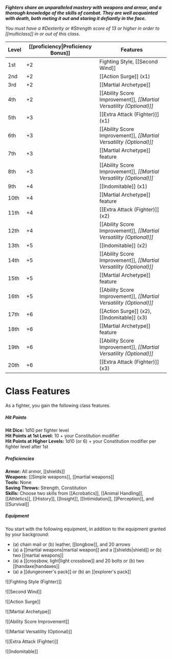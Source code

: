 **_Fighters share an unparalleled mastery with weapons and armor, and a thorough knowledge of the skills of combat. They are well acquainted with death, both meting it out and staring it defiantly in the face._**

_You must have a #Dexterity or #Strength score of 13 or higher in order to [[multiclass]] in or out of this class._

| Level | [[proficiency\|Proficiency Bonus]] | Features                                                    |
| ----- | ----------------- | ----------------------------------------------------------- |
| 1st   | +2                | Fighting Style, [[Second Wind]]                                 |
| 2nd   | +2                | [[Action Surge]] (x1)                                           |
| 3rd   | +2                | [[Martial Archetype]]                                           |
| 4th   | +2                | [[Ability Score Improvement]], _[[Martial Versatility (Optional)]]_ |
| 5th   | +3                | [[Extra Attack (Fighter)]] (x1)                                           |
| 6th   | +3                | [[Ability Score Improvement]], _[[Martial Versatility (Optional)]]_ |
| 7th   | +3                | [[Martial Archetype]] feature                                   |
| 8th   | +3                | [[Ability Score Improvement]], _[[Martial Versatility (Optional)]]_ |
| 9th   | +4                | [[Indomitable]] (x1)                                            |
| 10th  | +4                | [[Martial Archetype]] feature                                   |
| 11th  | +4                | [[Extra Attack (Fighter)]] (x2)                                           |
| 12th  | +4                | [[Ability Score Improvement]], _[[Martial Versatility (Optional)]]_ |
| 13th  | +5                | [[Indomitable]] (x2)                                            |
| 14th  | +5                | [[Ability Score Improvement]], _[[Martial Versatility (Optional)]]_ |
| 15th  | +5                | [[Martial Archetype]] feature                                   |
| 16th  | +5                | [[Ability Score Improvement]], _[[Martial Versatility (Optional)]]_ |
| 17th  | +6                | [[Action Surge]] (x2), [[Indomitable]] (x3)                         |
| 18th  | +6                | [[Martial Archetype]] feature                                   |
| 19th  | +6                | [[Ability Score Improvement]], _[[Martial Versatility (Optional)]]_ |
| 20th  | +6                | [[Extra Attack (Fighter)]] (x3)                                           |

# Class Features
As a fighter, you gain the following class features.

##### Hit Points
**Hit Dice:** 1d10 per fighter level  
**Hit Points at 1st Level:** 10 + your Constitution modifier  
**Hit Points at Higher Levels:** 1d10 (or 6) + your Constitution modifier per fighter level after 1st

##### Proficiencies
**Armor:** All armor, [[shields]]  
**Weapons:** [[Simple weapons]], [[martial weapons]]  
**Tools:** None  
**Saving Throws:** Strength, Constitution  
**Skills:** Choose two skills from [[Acrobatics]], [[Animal Handling]], [[Athletics]], [[History]], [[Insight]], [[Intimidation]], [[Perception]], and [[Survival]]

##### Equipment
You start with the following equipment, in addition to the equipment granted by your background:
- (a) chain mail or (b) leather, [[longbow]], and 20 arrows
- (a) a [[martial weapons|martial weapon]] and a [[shields|shield]] or (b) two [[martial weapons]]
- (a) a [[crossbow, light|light crossbow]] and 20 bolts or (b) two [[handaxe|handaxes]]
- (a) a [[dungeoneer's pack]] or (b) an [[explorer's pack]]

![[Fighting Style (Fighter)]]


![[Second Wind]]

![[Action Surge]]

![[Martial Archetype]]

![[Ability Score Improvement]]

![[Martial Versatility (Optional)]]

![[Extra Attack (Fighter)]]

![[Indomitable]]